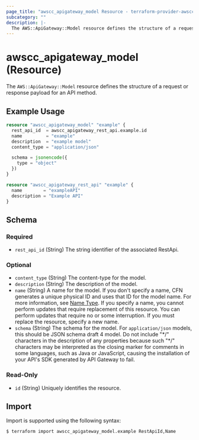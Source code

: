 ```yaml
---
page_title: "awscc_apigateway_model Resource - terraform-provider-awscc"
subcategory: ""
description: |-
  The AWS::ApiGateway::Model resource defines the structure of a request or response payload for an API method.
---
```


# awscc_apigateway_model (Resource)

The ``AWS::ApiGateway::Model`` resource defines the structure of a request or response payload for an API method.

## Example Usage

```terraform
resource "awscc_apigateway_model" "example" {
  rest_api_id  = awscc_apigateway_rest_api.example.id
  name         = "example"
  description  = "example model"
  content_type = "application/json"

  schema = jsonencode({
    type = "object"
  })
}

resource "awscc_apigateway_rest_api" "example" {
  name        = "exampleAPI"
  description = "Example API"
}
```

<!-- schema generated by tfplugindocs -->
## Schema

### Required

- `rest_api_id` (String) The string identifier of the associated RestApi.

### Optional

- `content_type` (String) The content-type for the model.
- `description` (String) The description of the model.
- `name` (String) A name for the model. If you don't specify a name, CFN generates a unique physical ID and uses that ID for the model name. For more information, see [Name Type](https://docs.aws.amazon.com/AWSCloudFormation/latest/UserGuide/aws-properties-name.html).
  If you specify a name, you cannot perform updates that require replacement of this resource. You can perform updates that require no or some interruption. If you must replace the resource, specify a new name.
- `schema` (String) The schema for the model. For ``application/json`` models, this should be JSON schema draft 4 model. Do not include "\*/" characters in the description of any properties because such "\*/" characters may be interpreted as the closing marker for comments in some languages, such as Java or JavaScript, causing the installation of your API's SDK generated by API Gateway to fail.

### Read-Only

- `id` (String) Uniquely identifies the resource.

## Import

Import is supported using the following syntax:

```shell
$ terraform import awscc_apigateway_model.example RestApiId,Name
```